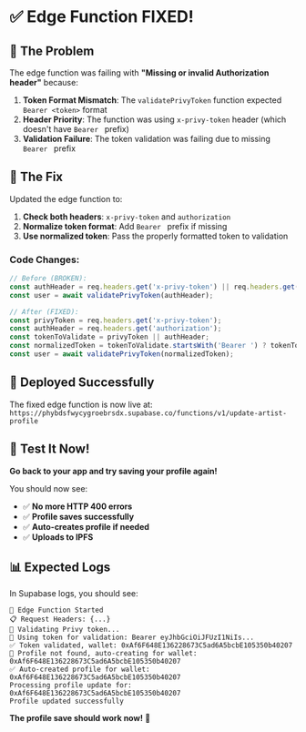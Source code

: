 # ✅ Edge Function FIXED!

## 🎯 The Problem
The edge function was failing with **"Missing or invalid Authorization header"** because:

1. **Token Format Mismatch**: The `validatePrivyToken` function expected `Bearer <token>` format
2. **Header Priority**: The function was using `x-privy-token` header (which doesn't have `Bearer ` prefix)
3. **Validation Failure**: The token validation was failing due to missing `Bearer ` prefix

## 🔧 The Fix
Updated the edge function to:

1. **Check both headers**: `x-privy-token` and `authorization`
2. **Normalize token format**: Add `Bearer ` prefix if missing
3. **Use normalized token**: Pass the properly formatted token to validation

### Code Changes:
```typescript
// Before (BROKEN):
const authHeader = req.headers.get('x-privy-token') || req.headers.get('authorization');
const user = await validatePrivyToken(authHeader);

// After (FIXED):
const privyToken = req.headers.get('x-privy-token');
const authHeader = req.headers.get('authorization');
const tokenToValidate = privyToken || authHeader;
const normalizedToken = tokenToValidate.startsWith('Bearer ') ? tokenToValidate : `Bearer ${tokenToValidate}`;
const user = await validatePrivyToken(normalizedToken);
```

## 🚀 Deployed Successfully
The fixed edge function is now live at:
`https://phybdsfwycygroebrsdx.supabase.co/functions/v1/update-artist-profile`

## 🧪 Test It Now!

**Go back to your app and try saving your profile again!** 

You should now see:
- ✅ **No more HTTP 400 errors**
- ✅ **Profile saves successfully**
- ✅ **Auto-creates profile if needed**
- ✅ **Uploads to IPFS**

## 📊 Expected Logs
In Supabase logs, you should see:
```
🚀 Edge Function Started
📋 Request Headers: {...}
🔐 Validating Privy token...
🔑 Using token for validation: Bearer eyJhbGciOiJFUzI1NiIs...
✅ Token validated, wallet: 0xAf6F648E136228673C5ad6A5bcbE105350b40207
🔄 Profile not found, auto-creating for wallet: 0xAf6F648E136228673C5ad6A5bcbE105350b40207
✅ Auto-created profile for wallet: 0xAf6F648E136228673C5ad6A5bcbE105350b40207
Processing profile update for: 0xAf6F648E136228673C5ad6A5bcbE105350b40207
Profile updated successfully
```

**The profile save should work now!** 🎉
